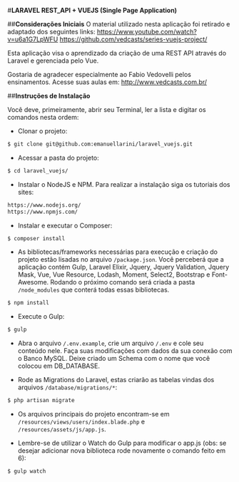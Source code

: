 #**LARAVEL REST_API + VUEJS (Single Page Application)**



##**Considerações Iniciais**
O material utilizado nesta aplicação foi retirado e adaptado dos seguintes links:
https://www.youtube.com/watch?v=u6a1G7LpWFU 
https://github.com/vedcasts/series-vuejs-project/

Esta aplicação visa o aprendizado da criação de uma REST API através do Laravel e gerenciada pelo Vue.

Gostaria de agradecer especialmente ao Fabio Vedovelli pelos ensinamentos. Acesse suas aulas em:
http://www.vedcasts.com.br/


##**Instruções de Instalação**


Você deve, primeiramente, abrir seu Terminal, ler a lista e digitar os comandos nesta ordem: 

 - Clonar o projeto:
```sh
$ git clone git@github.com:emanuellarini/laravel_vuejs.git
```

 - Acessar a pasta do projeto:
```sh
$ cd laravel_vuejs/
```

 - Instalar o NodeJS e NPM. Para realizar a instalação siga os tutoriais
   dos sites:
```sh
https://www.nodejs.org/
https://www.npmjs.com/
``` 

 - Instalar e executar o Composer:
```sh
$ composer install
```

 - As bibliotecas/frameworks necessárias para execução e criação do
   projeto estão lisadas no arquivo `/package.json`. Você perceberá que
   a aplicação contém Gulp, Laravel Elixir, Jquery, Jquery Validation,
   Jquery Mask, Vue, Vue Resource, Lodash, Moment, Select2, Bootstrap e
   Font-Awesome. Rodando o próximo comando será criada a pasta
   `/node_modules` que conterá todas essas bibliotecas.
```sh
$ npm install
```

 - Execute o Gulp:
```sh
$ gulp
``` 

 - Abra o arquivo `/.env.example`, crie um arquivo `/.env` e cole seu
   conteúdo nele. Faça suas modificações com dados da sua conexão com o
   Banco MySQL. Deixe criado um Schema com o nome que você colocou em
   DB_DATABASE.

 - Rode as Migrations do Laravel, estas criarão as tabelas vindas dos arquivos `/database/migrations/*`:
```sh
$ php artisan migrate
```

 - Os arquivos principais do projeto encontram-se em `/resources/views/users/index.blade.php` e `/resources/assets/js/app.js`.

 - Lembre-se de utilizar o Watch do Gulp para modificar o app.js (obs: se desejar adicionar nova biblioteca rode novamente o comando feito em 6):
```sh
$ gulp watch
```
